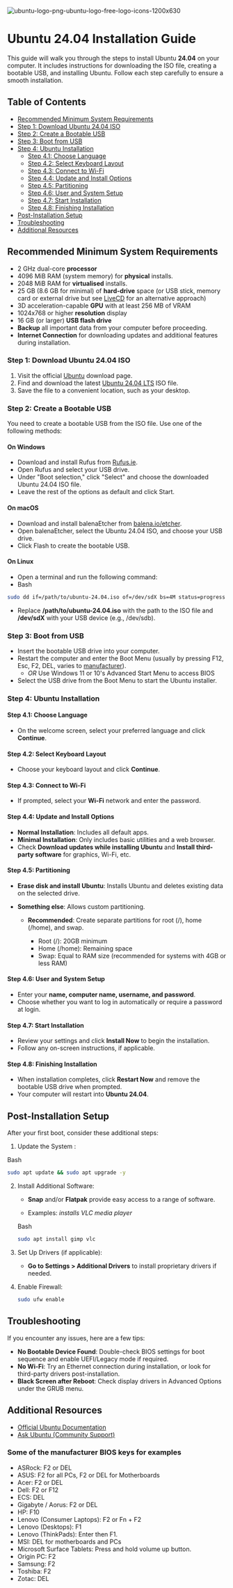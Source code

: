 ![ubuntu-logo-png-ubuntu-logo-free-logo-icons-1200x630](https://github.com/user-attachments/assets/5885df1d-dbe5-4ead-92e1-8d92c2ee9bf7)
# Ubuntu 24.04 Installation Guide

This guide will walk you through the steps to install Ubuntu **24.04** on your computer. It includes instructions for downloading the ISO file, creating a bootable USB, and installing Ubuntu. Follow each step carefully to ensure a smooth installation.

## Table of Contents

* [Recommended Minimum System Requirements](#recommended-minimum-system-requirements)
* [Step 1: Download Ubuntu 24.04 ISO](#step-1-download-ubuntu-2404-iso)
* [Step 2: Create a Bootable USB](#step-2-create-a-bootable-usb)
* [Step 3: Boot from USB](#step-3-boot-from-usb)
* [Step 4: Ubuntu Installation](#step-4-ubuntu-installation)
  * [Step 4.1: Choose Language](#step-4-ubuntu-installation)
  * [Step 4.2: Select Keyboard Layout](#step-4-ubuntu-installation)
  * [Step 4.3: Connect to Wi-Fi](#step-4-ubuntu-installation)
  * [Step 4.4: Update and Install Options](#step-4-ubuntu-installation)
  * [Step 4.5: Partitioning](#step-4-ubuntu-installation)
  * [Step 4.6: User and System Setup](#step-4-ubuntu-installation)
  * [Step 4.7: Start Installation](#step-4-ubuntu-installation)
  * [Step 4.8: Finishing Installation](#step-4-ubuntu-installation)
* [Post-Installation Setup](#post-installation-setup)
* [Troubleshooting](#troubleshooting)
* [Additional Resources](#additional-resources)

## Recommended Minimum System Requirements

* 2 GHz dual-core **processor**
* 4096 MiB RAM (system memory) for **physical** installs.
* 2048 MiB RAM for **virtualised** installs.
* 25 GB (8.6 GB for minimal) of **hard-drive** space (or USB stick, memory card or external drive but see [LiveCD](https://help.ubuntu.com/community/LiveCD) for an alternative approach)
* 3D acceleration-capable **GPU** with at least 256 MB of VRAM
* 1024x768 or higher **resolution** display
* 16 GB (or larger) **USB flash drive**
* **Backup** all important data from your computer before proceeding.
* **Internet Connection** for downloading updates and additional features during installation.

### Step 1: Download Ubuntu 24.04 ISO
1. Visit the official [Ubuntu](https://ubuntu.com/) download page.
2. Find and download the latest [Ubuntu 24.04 LTS](https://ubuntu.com/download/desktop/thank-you?version=24.04.1&architecture=amd64&lts=true) ISO file.
3. Save the file to a convenient location, such as your desktop.

### Step 2: Create a Bootable USB

You need to create a bootable USB from the ISO file. Use one of the following methods:

#### On Windows
* Download and install Rufus from [Rufus.ie](https://rufus.ie/en/).
* Open Rufus and select your USB drive.
* Under "Boot selection," click "Select" and choose the downloaded Ubuntu 24.04 ISO file.
* Leave the rest of the options as default and click Start.

#### On macOS
* Download and install balenaEtcher from [balena.io/etcher](https://etcher.balena.io/).
* Open balenaEtcher, select the Ubuntu 24.04 ISO, and choose your USB drive.
* Click Flash to create the bootable USB.

#### On Linux
* Open a terminal and run the following command:
* Bash
```bash        
sudo dd if=/path/to/ubuntu-24.04.iso of=/dev/sdX bs=4M status=progress
```
* Replace **/path/to/ubuntu-24.04.iso** with the path to the ISO file and **/dev/sdX** with your USB device (e.g., /dev/sdb).

### Step 3: Boot from USB

* Insert the bootable USB drive into your computer.
* Restart the computer and enter the Boot Menu (usually by pressing F12, Esc, F2, DEL, varies to [manufacturer](#some-of-the-manufacturer-bios-keys-for-examples)).
    * *OR* Use Windows 11 or 10's Advanced Start Menu to access BIOS 
* Select the USB drive from the Boot Menu to start the Ubuntu installer.

### Step 4: Ubuntu Installation
  
  #### Step 4.1: Choose Language
 * On the welcome screen, select your preferred language and click **Continue**.
  
  #### Step 4.2: Select Keyboard Layout
 * Choose your keyboard layout and click **Continue**.
  
  #### Step 4.3: Connect to Wi-Fi
 * If prompted, select your **Wi-Fi** network and enter the password.
  
  #### Step 4.4: Update and Install Options
 * **Normal Installation**: Includes all default apps.
 * **Minimal Installation**: Only includes basic utilities and a web browser.
 * Check **Download updates while installing Ubuntu** and **Install third-party software** for graphics, Wi-Fi, etc.
  
  #### Step 4.5: Partitioning
 * **Erase disk and install Ubuntu**: Installs Ubuntu and deletes existing data on the selected drive.
 
 * **Something else**: Allows custom partitioning.
   
   * **Recommended**: Create separate partitions for root (/), home (/home), and swap.
     
     * Root (/): 20GB minimum
     * Home (/home): Remaining space
     * Swap: Equal to RAM size (recommended for systems with 4GB or less RAM)
  
  #### Step 4.6: User and System Setup
   * Enter your **name, computer name, username, and password**.
   * Choose whether you want to log in automatically or require a password at login.
  
  #### Step 4.7: Start Installation
   * Review your settings and click **Install Now** to begin the installation.
   * Follow any on-screen instructions, if applicable.
  
  #### Step 4.8: Finishing Installation
   * When installation completes, click **Restart Now** and remove the bootable USB drive when prompted.
   * Your computer will restart into **Ubuntu 24.04**.

## Post-Installation Setup

After your first boot, consider these additional steps:

1. Update the System :

Bash
``` bash
sudo apt update && sudo apt upgrade -y
```

2. Install Additional Software:

   * **Snap** and/or **Flatpak** provide easy access to a range of software.

   * Examples: *installs VLC media player*
   
   Bash
   ``` bash
   sudo apt install gimp vlc
   ```
3. Set Up Drivers (if applicable):
   
   * **Go to Settings > Additional Drivers** to install proprietary drivers if needed.

4. Enable Firewall:

   ```bash
   sudo ufw enable
   ```

## Troubleshooting

If you encounter any issues, here are a few tips:

* **No Bootable Device Found**: Double-check BIOS settings for boot sequence and enable UEFI/Legacy mode if required.
* **No Wi-Fi**: Try an Ethernet connection during installation, or look for third-party drivers post-installation.
* **Black Screen after Reboot**: Check display drivers in Advanced Options under the GRUB menu.

## Additional Resources
* [Official Ubuntu Documentation](https://help.ubuntu.com/)
* [Ask Ubuntu (Community Support)](https://ubuntu.com/community/support)
### Some of the manufacturer BIOS keys for examples
  * ASRock: F2 or DEL
  * ASUS: F2 for all PCs, F2 or DEL for Motherboards
  * Acer: F2 or DEL
  * Dell: F2 or F12
  * ECS: DEL
  * Gigabyte / Aorus: F2 or DEL
  * HP: F10
  * Lenovo (Consumer Laptops): F2 or Fn + F2
  * Lenovo (Desktops): F1
  * Lenovo (ThinkPads): Enter then F1.
  * MSI: DEL for motherboards and PCs
  * Microsoft Surface Tablets: Press and hold volume up button.
  * Origin PC: F2
  * Samsung: F2
  * Toshiba: F2
  * Zotac: DEL
